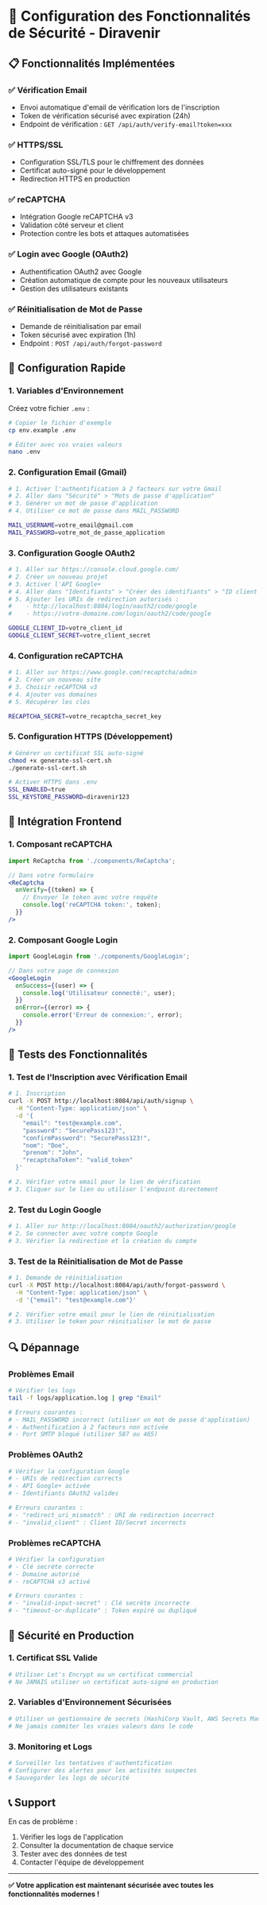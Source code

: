 # 🔐 Configuration des Fonctionnalités de Sécurité - Diravenir

## 📋 Fonctionnalités Implémentées

### ✅ **Vérification Email**
- Envoi automatique d'email de vérification lors de l'inscription
- Token de vérification sécurisé avec expiration (24h)
- Endpoint de vérification : `GET /api/auth/verify-email?token=xxx`

### ✅ **HTTPS/SSL**
- Configuration SSL/TLS pour le chiffrement des données
- Certificat auto-signé pour le développement
- Redirection HTTPS en production

### ✅ **reCAPTCHA**
- Intégration Google reCAPTCHA v3
- Validation côté serveur et client
- Protection contre les bots et attaques automatisées

### ✅ **Login avec Google (OAuth2)**
- Authentification OAuth2 avec Google
- Création automatique de compte pour les nouveaux utilisateurs
- Gestion des utilisateurs existants

### ✅ **Réinitialisation de Mot de Passe**
- Demande de réinitialisation par email
- Token sécurisé avec expiration (1h)
- Endpoint : `POST /api/auth/forgot-password`

## 🚀 Configuration Rapide

### 1. **Variables d'Environnement**

Créez votre fichier `.env` :

```bash
# Copier le fichier d'exemple
cp env.example .env

# Éditer avec vos vraies valeurs
nano .env
```

### 2. **Configuration Email (Gmail)**

```bash
# 1. Activer l'authentification à 2 facteurs sur votre Gmail
# 2. Aller dans "Sécurité" > "Mots de passe d'application"
# 3. Générer un mot de passe d'application
# 4. Utiliser ce mot de passe dans MAIL_PASSWORD

MAIL_USERNAME=votre_email@gmail.com
MAIL_PASSWORD=votre_mot_de_passe_application
```

### 3. **Configuration Google OAuth2**

```bash
# 1. Aller sur https://console.cloud.google.com/
# 2. Créer un nouveau projet
# 3. Activer l'API Google+ 
# 4. Aller dans "Identifiants" > "Créer des identifiants" > "ID client OAuth 2.0"
# 5. Ajouter les URIs de redirection autorisés :
#    - http://localhost:8084/login/oauth2/code/google
#    - https://votre-domaine.com/login/oauth2/code/google

GOOGLE_CLIENT_ID=votre_client_id
GOOGLE_CLIENT_SECRET=votre_client_secret
```

### 4. **Configuration reCAPTCHA**

```bash
# 1. Aller sur https://www.google.com/recaptcha/admin
# 2. Créer un nouveau site
# 3. Choisir reCAPTCHA v3
# 4. Ajouter vos domaines
# 5. Récupérer les clés

RECAPTCHA_SECRET=votre_recaptcha_secret_key
```

### 5. **Configuration HTTPS (Développement)**

```bash
# Générer un certificat SSL auto-signé
chmod +x generate-ssl-cert.sh
./generate-ssl-cert.sh

# Activer HTTPS dans .env
SSL_ENABLED=true
SSL_KEYSTORE_PASSWORD=diravenir123
```

## 🔧 Intégration Frontend

### 1. **Composant reCAPTCHA**

```jsx
import ReCaptcha from './components/ReCaptcha';

// Dans votre formulaire
<ReCaptcha 
  onVerify={(token) => {
    // Envoyer le token avec votre requête
    console.log('reCAPTCHA token:', token);
  }}
/>
```

### 2. **Composant Google Login**

```jsx
import GoogleLogin from './components/GoogleLogin';

// Dans votre page de connexion
<GoogleLogin 
  onSuccess={(user) => {
    console.log('Utilisateur connecté:', user);
  }}
  onError={(error) => {
    console.error('Erreur de connexion:', error);
  }}
/>
```

## 🧪 Tests des Fonctionnalités

### 1. **Test de l'Inscription avec Vérification Email**

```bash
# 1. Inscription
curl -X POST http://localhost:8084/api/auth/signup \
  -H "Content-Type: application/json" \
  -d '{
    "email": "test@example.com",
    "password": "SecurePass123!",
    "confirmPassword": "SecurePass123!",
    "nom": "Doe",
    "prenom": "John",
    "recaptchaToken": "valid_token"
  }'

# 2. Vérifier votre email pour le lien de vérification
# 3. Cliquer sur le lien ou utiliser l'endpoint directement
```

### 2. **Test du Login Google**

```bash
# 1. Aller sur http://localhost:8084/oauth2/authorization/google
# 2. Se connecter avec votre compte Google
# 3. Vérifier la redirection et la création du compte
```

### 3. **Test de la Réinitialisation de Mot de Passe**

```bash
# 1. Demande de réinitialisation
curl -X POST http://localhost:8084/api/auth/forgot-password \
  -H "Content-Type: application/json" \
  -d '{"email": "test@example.com"}'

# 2. Vérifier votre email pour le lien de réinitialisation
# 3. Utiliser le token pour réinitialiser le mot de passe
```

## 🔍 Dépannage

### **Problèmes Email**

```bash
# Vérifier les logs
tail -f logs/application.log | grep "Email"

# Erreurs courantes :
# - MAIL_PASSWORD incorrect (utiliser un mot de passe d'application)
# - Authentification à 2 facteurs non activée
# - Port SMTP bloqué (utiliser 587 ou 465)
```

### **Problèmes OAuth2**

```bash
# Vérifier la configuration Google
# - URIs de redirection corrects
# - API Google+ activée
# - Identifiants OAuth2 valides

# Erreurs courantes :
# - "redirect_uri_mismatch" : URI de redirection incorrect
# - "invalid_client" : Client ID/Secret incorrects
```

### **Problèmes reCAPTCHA**

```bash
# Vérifier la configuration
# - Clé secrète correcte
# - Domaine autorisé
# - reCAPTCHA v3 activé

# Erreurs courantes :
# - "invalid-input-secret" : Clé secrète incorrecte
# - "timeout-or-duplicate" : Token expiré ou dupliqué
```

## 🚨 Sécurité en Production

### **1. Certificat SSL Valide**

```bash
# Utiliser Let's Encrypt ou un certificat commercial
# Ne JAMAIS utiliser un certificat auto-signé en production
```

### **2. Variables d'Environnement Sécurisées**

```bash
# Utiliser un gestionnaire de secrets (HashiCorp Vault, AWS Secrets Manager)
# Ne jamais commiter les vraies valeurs dans le code
```

### **3. Monitoring et Logs**

```bash
# Surveiller les tentatives d'authentification
# Configurer des alertes pour les activités suspectes
# Sauvegarder les logs de sécurité
```

## 📞 Support

En cas de problème :
1. Vérifier les logs de l'application
2. Consulter la documentation de chaque service
3. Tester avec des données de test
4. Contacter l'équipe de développement

---

**✅ Votre application est maintenant sécurisée avec toutes les fonctionnalités modernes !** 